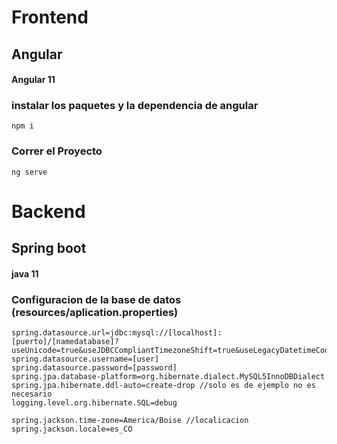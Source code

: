 # Frontend

## Angular 

#### Angular 11 

### instalar los paquetes y la dependencia de angular 

```
npm i 
```

### Correr el Proyecto 

```
ng serve 
```

# Backend

## Spring boot 

#### java 11 

### Configuracion de la base de datos (resources/aplication.properties)

```
spring.datasource.url=jdbc:mysql://[localhost]:[puerto]/[namedatabase]?useUnicode=true&useJDBCCompliantTimezoneShift=true&useLegacyDatetimeCode=false&serverTimezone=UTC
spring.datasource.username=[user]
spring.datasource.password=[password]
spring.jpa.database-platform=org.hibernate.dialect.MySQL5InnoDBDialect
spring.jpa.hibernate.ddl-auto=create-drop //solo es de ejemplo no es necesario
logging.level.org.hibernate.SQL=debug

spring.jackson.time-zone=America/Boise //localicacion
spring.jackson.locale=es_CO
```